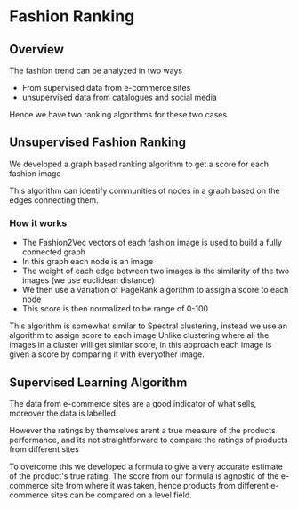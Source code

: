 # Fashion Ranking 


## Overview

The fashion trend can be analyzed in two ways
- From supervised data from e-commerce sites
- unsupervised data from catalogues and social media

Hence we have two ranking algorithms for these two cases

##  Unsupervised Fashion Ranking

We developed a graph based ranking algorithm to get a score for each fashion image

This algorithm can identify communities of nodes in a graph based on the edges connecting them.

### How it works

- The Fashion2Vec vectors of each fashion image is used to build a fully connected graph
- In this graph each node is an image
- The weight of each edge between two images is the similarity of the two images (we use euclidean distance)
- We then use a variation of PageRank algorithm to assign a score to each node
- This score is then normalized to be range of 0-100

This algorithm is somewhat similar to Spectral clustering, instead we use an algorithm to assign score to each image
Unlike clustering where all the images in a cluster will get similar score, in this approach each image is given a score by comparing it
with everyother image.

## Supervised Learning Algorithm

The data from e-commerce sites are a good indicator of what sells, moreover the data is labelled.

However the ratings by themselves arent a true measure of the products performance, and its not straightforward to compare the ratings of products from different sites

To overcome this we developed a formula to give a very accurate estimate of the product's true rating.
The score from our formula is agnostic of the e-commerce site from where it was taken, hence products from different e-commerce sites can 
be compared on a level field.

